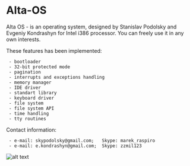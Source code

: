 Alta-OS
=======

Alta OS - is an operating system, designed by Stanislav Podolsky and Evgeniy Kondrashyn for Intel i386 processor. You can freely use it in any own interests.

These features has been implemented:

	 - bootloader
	 - 32-bit protected mode
	 - pagination
	 - interrupts and exceptions handling
	 - memory manager
	 - IDE driver
	 - standart library
	 - keyboard driver
	 - file system
	 - file system API
	 - time handling
	 - tty routines

Contact information:

	 - e-mail: skypodolsky@gmail.com; 	Skype: marek_raspiro
	 - e-mail: e.kondrashyn@gmail.com; 	Skype: zzmil123

![alt text](https://github.com/skypodolsky/Alta-OS/blob/master/Alta_OS.png)
